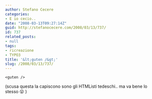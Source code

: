 ```yaml
---
author: Stefano Cecere
categories:
- E io cecio..
date: "2008-03-13T09:27:14Z"
guid: http://stefanocecere.com/2008/03/13/737/
id: 737
related_posts:
- null
tags:
- ricreazione
- TYPO3
title: '&lt;guten /&gt;'
slug: /2008/03/13/737/
---
```


`<guten />`

(scusa questa la capiscono sono gli HTMListi tedeschi.. ma va bene lo stesso 😮 )